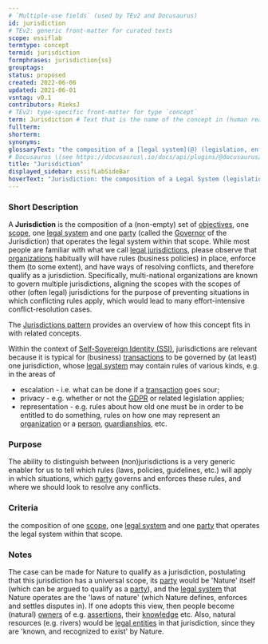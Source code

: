 ```yaml
---
# `Multiple-use fields` (used by TEv2 and Docusaurus)
id: jurisdiction
# TEv2: generic front-matter for curated texts
scope: essiflab
termtype: concept
termid: jurisdiction
formphrases: jurisdiction{ss}
grouptags:
status: proposed
created: 2022-06-06
updated: 2021-06-01
vsntag: v0.1
contributors: RieksJ
# TEv2: type-specific front-matter for type `concept`
term: Jurisdiction # Text that is the name of the concept in (human readable) texts.
fullterm:
shorterm:
synonyms:
glossaryText: "the composition of a [legal system](@) (legislation, enforcement thereof, and conflict resolution), a [party](@) that governs that [legal system](@), a scope within which that [legal system](@) is operational, and one or more [objectives](@) for the purpose of which the [legal system](@) is operated. See also the [Jurisdictions pattern](pattern-jurisdiction@)."
# Docusaurus \(see https://docusaurus\.io/docs/api/plugins/@docusaurus/plugin-content-docs#markdown-front-matter\):
title: "Jurisdiction"
displayed_sidebar: essifLabSideBar
hoverText: "Jurisdiction: the composition of a Legal System (legislation, enforcement thereof, and conflict resolution), a Party that governs that Legal System, a scope within which that Legal System is operational, and one or more Objectives for the purpose of which the Legal System is operated."
---
```


### Short Description
A **Jurisdiction** is the composition of a (non-empty) set of [objectives](@), one [scope](@), one [legal system](@) and one [party](@) (called the [Governor](@) of the Jurisdiction) that operates the legal system within that scope. While most people are familiar with what we call [legal jurisdictions](@), please observe that [organizations](@) habitually will have rules (business policies) in place, enforce them (to some extent), and have ways of resolving conflicts, and therefore qualify as a jurisdiction. Specifically, multi-national organizations are known to govern multiple jurisdictions, aligning the scopes with the scopes of other (often legal) jurisdictions for the purpose of preventing situations in which conflicting rules apply, which would lead to many effort-intensive conflict-resolution cases.

The [Jurisdictions pattern](pattern-jurisdiction@) provides an overview of how this concept fits in with related concepts.

Within the context of [Self-Sovereign Identity (SSI)](@), jurisdictions are relevant because it is typical for (business) [transactions](@) to be governed by (at least) one jurisdiction, whose [legal system](@) may contain rules of various kinds, e.g. in the areas of
- escalation - i.e. what can be done if a [transaction](@) goes sour;
- privacy - e.g. whether or not the [GDPR](https://eur-lex.europa.eu/legal-content/EN/TXT/HTML/?uri=CELEX:32016R0679&from=EN) or related legislation applies;
- representation - e.g. rules about how old one must be in order to be entitled to do something, rules on how one may represent an [organization](@) or a [person](@), [guardianships](@), etc.
### Purpose
The ability to distinguish between (non)jurisdictions is a very generic enabler for us to tell which rules (laws, policies, guidelines, etc.) will apply in which situations, which [party](@) governs and enforces these rules, and where we should look to resolve any conflicts.

### Criteria
the composition of one [scope](@), one [legal system](@) and one [party](@) that operates the legal system within that scope.

### Notes
The case can be made for Nature to qualify as a jurisdiction, postulating that this jurisdiction has a universal scope, its [party](@) would be 'Nature' itself (which can be argued to qualify as a [party](@)), and the [legal system](@) that Nature operates are the 'laws of nature' (which Nature defines, enforces and settles disputes in). If one adopts this view, then people become (natural) [owners](@) of e.g. [assertions](@), their [knowledge](@) etc. Also, natural resources (e.g. rivers) would be [legal entities](@) in that jurisdiction, since they are 'known, and recognized to exist' by Nature.